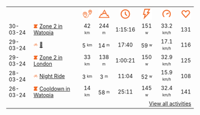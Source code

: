 <table>
    <tr>
        <th></th>
        <th></th>
        <th align="center"><img src="https://raw.githubusercontent.com/robiningelbrecht/strava-activities/master/public/distance.svg" width="30" alt="distance" title="distance"/></th>
        <th align="center"><img src="https://raw.githubusercontent.com/robiningelbrecht/strava-activities/master/public/elevation.svg" width="30" alt="elevation" title="elevation"/></th>
        <th align="center"><img src="https://raw.githubusercontent.com/robiningelbrecht/strava-activities/master/public/time.svg" width="30" alt="time" title="time"/></th>
        <th align="center"><img src="https://raw.githubusercontent.com/robiningelbrecht/strava-activities/master/public/average-watt.svg" width="30" alt="average watts" title="average watts"/></th>
        <th align="center"><img src="https://raw.githubusercontent.com/robiningelbrecht/strava-activities/master/public/average-speed.svg" width="30" alt="average speed" title="average speed"/></th>
        <th align="center"><img src="https://raw.githubusercontent.com/robiningelbrecht/strava-activities/master/public/heart-rate.svg" width="30" alt="average heart rate" title="average heart rate"/></th>
    </tr>
            <tr>
            <td>30-03-24</td>
            <td>
                                <img src="https://raw.githubusercontent.com/robiningelbrecht/strava-activities/master/public/activity-virtual-ride-zwift.svg" width="12" alt="Zone 2 in Watopia" title="Zone 2 in Watopia"/>
<a href="https://www.strava.com/activities/11070750463" title="Kcal: 653 | Gear: None ">Zone 2 in Watopia</a>
            </td>
            <td align="center">42 <sup><sub>km</sub></sup></td>
            <td align="center">244 <sup><sub>m</sub></sup></td>
            <td align="center">1:15:16</td>
            <td align="center">151 <sup><sub>w</sub></sup></td>
            <td align="center">33.2 <sup><sub>km/h</sub></sup></td>
            <td align="center">131</td>
        </tr>
            <tr>
            <td>29-03-24</td>
            <td>
                <img src="https://raw.githubusercontent.com/robiningelbrecht/strava-activities/master/public/activity-ride.svg" width="12" alt="💼" title="💼"/>
<a href="https://www.strava.com/activities/11070846592" title="Kcal: 143 | Gear: None ">💼</a>
            </td>
            <td align="center">5 <sup><sub>km</sub></sup></td>
            <td align="center">14 <sup><sub>m</sub></sup></td>
            <td align="center">17:40</td>
            <td align="center">59 <sup><sub>w</sub></sup></td>
            <td align="center">17.1 <sup><sub>km/h</sub></sup></td>
            <td align="center">116</td>
        </tr>
            <tr>
            <td>29-03-24</td>
            <td>
                                <img src="https://raw.githubusercontent.com/robiningelbrecht/strava-activities/master/public/activity-virtual-ride-zwift.svg" width="12" alt="Zone 2 in London" title="Zone 2 in London"/>
<a href="https://www.strava.com/activities/11059392317" title="Kcal: 519 | Gear: None ">Zone 2 in London</a>
            </td>
            <td align="center">33 <sup><sub>km</sub></sup></td>
            <td align="center">138 <sup><sub>m</sub></sup></td>
            <td align="center">1:00:21</td>
            <td align="center">150 <sup><sub>w</sub></sup></td>
            <td align="center">32.9 <sup><sub>km/h</sub></sup></td>
            <td align="center">125</td>
        </tr>
            <tr>
            <td>28-03-24</td>
            <td>
                <img src="https://raw.githubusercontent.com/robiningelbrecht/strava-activities/master/public/activity-ride.svg" width="12" alt="Night Ride" title="Night Ride"/>
<a href="https://www.strava.com/activities/11070863536" title="Kcal: 166 | Gear: None ">Night Ride</a>
            </td>
            <td align="center">3 <sup><sub>km</sub></sup></td>
            <td align="center">3 <sup><sub>m</sub></sup></td>
            <td align="center">11:04</td>
            <td align="center">52 <sup><sub>w</sub></sup></td>
            <td align="center">15.9 <sup><sub>km/h</sub></sup></td>
            <td align="center">108</td>
        </tr>
            <tr>
            <td>26-03-24</td>
            <td>
                                <img src="https://raw.githubusercontent.com/robiningelbrecht/strava-activities/master/public/activity-virtual-ride-zwift.svg" width="12" alt="Cooldown in Watopia" title="Cooldown in Watopia"/>
<a href="https://www.strava.com/activities/11043358349" title="Kcal: 208 | Gear: None ">Cooldown in Watopia</a>
            </td>
            <td align="center">14 <sup><sub>km</sub></sup></td>
            <td align="center">58 <sup><sub>m</sub></sup></td>
            <td align="center">25:11</td>
            <td align="center">145 <sup><sub>w</sub></sup></td>
            <td align="center">32.4 <sup><sub>km/h</sub></sup></td>
            <td align="center">141</td>
        </tr>
                <tr>
            <td colspan="8" align="right"><a href="https://github.com/robiningelbrecht/strava-activities#activities">View all activities</a></td>
        </tr>
    </table>
